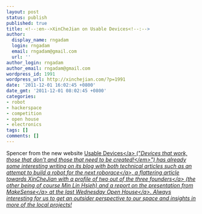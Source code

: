 ```yaml
---
layout: post
status: publish
published: true
title: <!--:en-->XinCheJian on Usable Devices<!--:-->
author:
  display_name: rngadam
  login: rngadam
  email: rngadam@gmail.com
  url: ''
author_login: rngadam
author_email: rngadam@gmail.com
wordpress_id: 1991
wordpress_url: http://xinchejian.com/?p=1991
date: '2011-12-01 16:02:45 +0800'
date_gmt: '2011-12-01 08:02:45 +0800'
categories:
- robot
- hackerspace
- competition
- open house
- electronics
tags: []
comments: []
---
```

<p><!--:en-->Spencer from the new website&nbsp;<a href="http:&#47;&#47;usabledevices.com">Usable Devices<&#47;a>&nbsp;("<em>Devices that work, those that don't and those that need to be created!<&#47;em>") has already some interesting writing on its blog with both technical articles such as an attempt to build a robot for the <a href="http:&#47;&#47;usabledevices.com&#47;2011&#47;10&#47;28&#47;relaxation-project-building-an-autonomous-maze-solving-car&#47;">next roborace<&#47;a>, a&nbsp;flattering article towards XinCheJian with a profile of <a href="http:&#47;&#47;usabledevices.com&#47;2011&#47;11&#47;20&#47;inspirational-people-part-3&#47;">two out of the three founders<&#47;a> (the other being of course Min Lin Hsieh) and a report on the presentation from <a href="http:&#47;&#47;usabledevices.com&#47;2011&#47;12&#47;01&#47;makesense-challenges-hackers-and-makers-to-attend-holdup&#47;">MakeSense<&#47;a> at the<a href="http:&#47;&#47;xinchejian.com&#47;2011&#47;11&#47;28&#47;makesense-at-xcj-on-wed-nov-30th&#47;"> last Wednesday Open House<&#47;a>. Always interesting for us to get an outsider perspective to our space and insights in more of the local projects!<!--:--></p>
